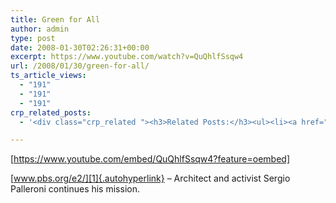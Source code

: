 ```yaml
---
title: Green for All
author: admin
type: post
date: 2008-01-30T02:26:31+00:00
excerpt: https://www.youtube.com/watch?v=QuQhlfSsqw4
url: /2008/01/30/green-for-all/
ts_article_views:
  - "191"
  - "191"
  - "191"
crp_related_posts:
  - '<div class="crp_related "><h3>Related Posts:</h3><ul><li><a href="https://scdhub.org/2017/07/15/community-gardens-with-jim-embry-kentucky-life-ket/"    ><img src="https://scdhub.org/wp-content/uploads/2017/07/community-gardens-with-jim-embry-kentucky-life-ket-150x150.jpg" alt="Community Gardens with Jim Embry" title="Community Gardens with Jim Embry" width="150" height="150" class="crp_thumb crp_featured" /><span class="crp_title">Community Gardens with Jim Embry</span></a></li><li><a href="https://scdhub.org/2017/07/28/8006/"    ><img src="https://scdhub.org/wp-content/uploads/2017/07/hqdefault-150x150.jpg" alt="Music" title="Music" width="150" height="150" class="crp_thumb crp_featured" /><span class="crp_title">Music</span></a></li><li><a href="https://scdhub.org/2017/12/25/wastewater-treatment-and-biosolids-management/"    ><img src="https://scdhub.org/wp-content/uploads/2017/12/wastewater-treatment-and-biosoli-150x150.jpg" alt="Wastewater treatment and Biosolids management" title="Wastewater treatment and Biosolids management" width="150" height="150" class="crp_thumb crp_featured" /><span class="crp_title">Wastewater treatment and Biosolids management</span></a></li><li><a href="https://scdhub.org/2017/07/12/woody-guthrie-voice-of-the-common-man/"    ><img src="https://scdhub.org/wp-content/uploads/2017/07/woody-guthrie-voice-of-the-common-man-150x150.jpg" alt="Woody Guthrie: Voice of the Common Man" title="Woody Guthrie: Voice of the Common Man" width="150" height="150" class="crp_thumb crp_featured" /><span class="crp_title">Woody Guthrie: Voice of the Common Man</span></a></li><li><a href="https://scdhub.org/2017/06/11/ithaca-hours-local-currency/"    ><img src="https://scdhub.org/wp-content/uploads/2017/06/ithaca-hours-local-currency-150x150.jpg" alt="Ithaca Hours: Local Currency" title="Ithaca Hours: Local Currency" width="150" height="150" class="crp_thumb crp_featured" /><span class="crp_title">Ithaca Hours: Local Currency</span></a></li><li><a href="https://scdhub.org/2017/09/29/city-repair-portland/"    ><img src="https://scdhub.org/wp-content/uploads/2017/09/city-repair-portland-150x150.jpg" alt="City Repair Portland" title="City Repair Portland" width="150" height="150" class="crp_thumb crp_featured" /><span class="crp_title">City Repair Portland</span></a></li></ul><div class="crp_clear"></div></div>'

---
```

[https://www.youtube.com/embed/QuQhlfSsqw4?feature=oembed] 

[www.pbs.org/e2/][1]{.autohyperlink} &#8211; Architect and activist Sergio Palleroni continues his mission.

 [1]: http://www.pbs.org/e2/